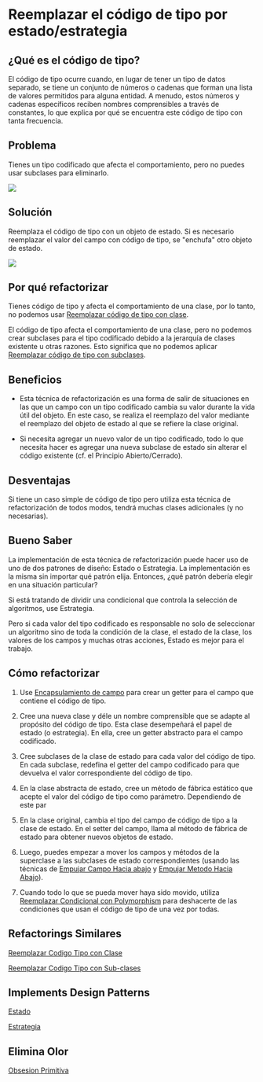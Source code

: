 # Reemplazar el código de tipo por estado/estrategia

## ¿Qué es el código de tipo? 

El código de tipo ocurre cuando, en lugar de tener un tipo de datos separado, se tiene un conjunto de números o cadenas 
que forman una lista de valores permitidos para alguna entidad. A menudo, estos números y cadenas específicos reciben 
nombres comprensibles a través de constantes, lo que explica por qué se encuentra este código de tipo con tanta 
frecuencia.

## Problema

Tienes un tipo codificado que afecta el comportamiento, pero no puedes usar subclases para eliminarlo.

![](https://refactoring.guru/images/refactoring/diagrams/Replace%20Type%20Code%20with%20State-Strategy%20-%20Before.png?id=5fa75a3c084933dcb4d1d1f0c60e56d3)

## Solución

Reemplaza el código de tipo con un objeto de estado. Si es necesario reemplazar el valor del campo con código de tipo, 
se "enchufa" otro objeto de estado.

![](https://refactoring.guru/images/refactoring/diagrams/Replace%20Type%20Code%20with%20State-Strategy%20-%20After.png?id=1fb190a5b389c0a88e7335648b869748)

## Por qué refactorizar

Tienes código de tipo y afecta el comportamiento de una clase, por lo tanto, no podemos usar [Reemplazar código de tipo 
con clase](ReplaceTypeCodeWithClass.md).

El código de tipo afecta el comportamiento de una clase, pero no podemos crear subclases para el tipo codificado debido 
a la jerarquía de clases existente u otras razones. Esto significa que no podemos aplicar [Reemplazar código de tipo con 
subclases](ReplaceTypeCodewithSubclasses.md).

## Beneficios

* Esta técnica de refactorización es una forma de salir de situaciones en las que un campo con un tipo codificado cambia 
su valor durante la vida útil del objeto. En este caso, se realiza el reemplazo del valor mediante el reemplazo del 
objeto de estado al que se refiere la clase original.

* Si necesita agregar un nuevo valor de un tipo codificado, todo lo que necesita hacer es agregar una nueva subclase de 
estado sin alterar el código existente (cf. el Principio Abierto/Cerrado).

## Desventajas

Si tiene un caso simple de código de tipo pero utiliza esta técnica de refactorización de todos modos, tendrá muchas 
clases adicionales (y no necesarias).

## Bueno Saber

La implementación de esta técnica de refactorización puede hacer uso de uno de dos patrones de diseño: Estado o 
Estrategia. La implementación es la misma sin importar qué patrón elija. Entonces, ¿qué patrón debería elegir en una 
situación particular?

Si está tratando de dividir una condicional que controla la selección de algoritmos, use Estrategia.

Pero si cada valor del tipo codificado es responsable no solo de seleccionar un algoritmo sino de toda la condición de 
la clase, el estado de la clase, los valores de los campos y muchas otras acciones, Estado es mejor para el trabajo.

## Cómo refactorizar

1. Use [Encapsulamiento de campo](SelfEncapsulateField.md) para crear un getter para el campo que contiene el código de 
tipo.

2. Cree una nueva clase y déle un nombre comprensible que se adapte al propósito del código de tipo. Esta clase 
desempeñará el papel de estado (o estrategia). En ella, cree un getter abstracto para el campo codificado.

3. Cree subclases de la clase de estado para cada valor del código de tipo. En cada subclase, redefina el getter del 
campo codificado para que devuelva el valor correspondiente del código de tipo.

4. En la clase abstracta de estado, cree un método de fábrica estático que acepte el valor del código de tipo como 
parámetro. Dependiendo de este par

5. En la clase original, cambia el tipo del campo de código de tipo a la clase de estado. En el setter del campo, llama 
al método de fábrica de estado para obtener nuevos objetos de estado.

6. Luego, puedes empezar a mover los campos y métodos de la superclase a las subclases de estado correspondientes (usando 
las técnicas de [Empujar Campo Hacia abajo](PushDownField.md) y [Empujar Metodo Hacia Abajo](PushDownMethod.md)).

7. Cuando todo lo que se pueda mover haya sido movido, utiliza 
[Reemplazar Condicional con Polymorphism](ReplaceConiditionalWithPolymorphism.md) para deshacerte de las condiciones que 
usan el código de tipo de una vez por todas.

## Refactorings Similares

[Reemplazar Codigo Tipo con Clase](ReplaceTypeCodeWithClass.md)

[Reemplazar Codigo Tipo con Sub-clases](ReplaceTypeCodewithSubclasses.md)

## Implements Design Patterns

[Estado](https://refactoring.guru/es/design-patterns/state)

[Estrategia](https://refactoring.guru/es/design-patterns/strategy)

## Elimina Olor

[Obsesion Primitiva](../CodeSmell/PrimitiveObsession.md)